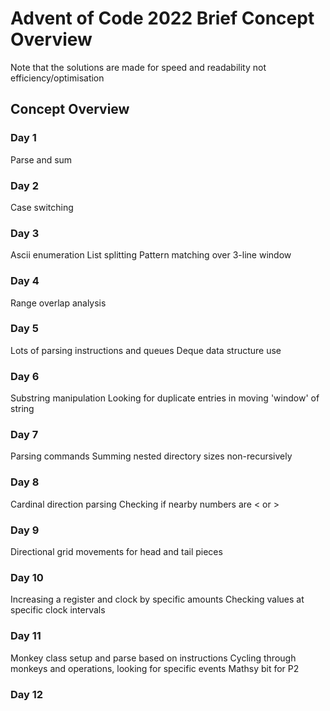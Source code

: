 # Advent of Code 2022 Brief Concept Overview
Note that the solutions are made for speed and readability not efficiency/optimisation

## Concept Overview
### Day 1
Parse and sum

### Day 2
Case switching

### Day 3
Ascii enumeration
List splitting
Pattern matching over 3-line window

### Day 4
Range overlap analysis

### Day 5
Lots of parsing instructions and queues
Deque data structure use

### Day 6
Substring manipulation
Looking for duplicate entries in moving 'window' of string

### Day 7
Parsing commands 
Summing nested directory sizes non-recursively

### Day 8
Cardinal direction parsing
Checking if nearby numbers are < or >

### Day 9
Directional grid movements for head and tail pieces

### Day 10
Increasing a register and clock by specific amounts
Checking values at specific clock intervals

### Day 11
Monkey class setup and parse based on instructions
Cycling through monkeys and operations, looking for specific events
Mathsy bit for P2

### Day 12